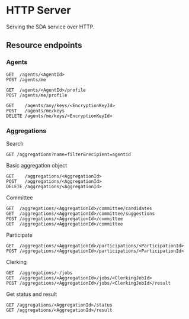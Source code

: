 # HTTP Server

Serving the SDA service over HTTP.


## Resource endpoints

### Agents
```
GET  /agents/<AgentId>
POST /agents/me

GET  /agents/<AgentId>/profile
POST /agents/me/profile

GET    /agents/any/keys/<EncryptionKeyId>
POST   /agents/me/keys
DELETE /agents/me/keys/<EncryptionKeyId>
```

### Aggregations

Search
```
GET /aggregations?name=filter&recipient=agentid
```

Basic aggregation object
```
GET    /aggregations/<AggregationId>
POST   /aggregations/<AggregationId>
DELETE /aggregations/<AggregationId>
```

Committee
```
GET  /aggregations/<AggregationId>/committee/candidates
GET  /aggregations/<AggregationId>/committee/suggestions
POST /aggregations/<AggregationId>/committee
GET  /aggregations/<AggregationId>/committee
```

Participate
```
GET  /aggregations/<AggregationId>/participations/<ParticipationId>
POST /aggregations/<AggregationId>/participations/<ParticipationId>
```

Clerking
```
GET  /aggregations/-/jobs
GET  /aggregations/<AggregationId>/jobs/<ClerkingJobId>
POST /aggregations/<AggregationId>/jobs/<ClerkingJobId>/result
```

Get status and result
```
GET /aggregations/<AggregationId>/status
GET /aggregations/<AggregationId>/result
```
